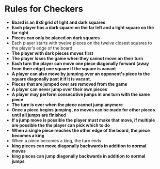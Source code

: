 # Rules for Checkers

- **Board is an 8x8 grid of light and dark squares**
- **Each player has a dark square on the far left and a light square on the far right**
- **Pieces can only be placed on dark squares**
- Each player starts with twelve pieces on the twelve closest squares to the player's edge of the board
- **The player with dark pieces moves first**
- **The player loses the game when they cannot move on their turn**
- **Each turn the player can move one piece diagonally forward (away from their edge) one square if the square is vacant**
- **A player can also move by jumping over an opponent's piece to the square diagonally past it if it is vacant.**
- **Pieces that are jumped over are removed from the game**
- **A player can never jump over their own pieces**
- **A player may perform consecutive jumps in one turn with the same piece**
- **The turn is over when the piece cannot jump anymore**
- **Once a piece begins jumping, no moves can be made for other pieces until all jumps are finished**
- **If a jump move is possible the player must make that move, if multiple are possible the the player can pick which to do**
- **When a single piece reaches the other edge of the board, the piece becomes a king**
- When a piece becomes a king, the turn ends
- **king pieces can move diagonally backwards in addition to normal moves**
- **king pieces can jump diagonally backwards in addition to normal jumps**